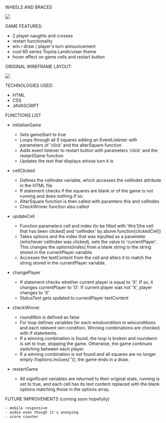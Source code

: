 
WHEELS AND BRACES

![](https://i.imgur.com/GlCzjK1.png)

GAME FEATURES: 

- 2 player naughts and crosses 
- restart functionality
- win / draw / player's turn announcement
- cool 60 series Toyota Landcruiser theme
- hover effect on game cells and restart button

ORIGINAL WIREFRAME LAYOUT: 


![](https://i.imgur.com/lQfvEa7.png)

TECHNOLOGIES USED: 

- HTML
- CSS
- JAVASCRIPT

FUNCTIONS LIST

- initialiseGame
    - Sets gameStart to true
    - Loops through all 9 squares adding an EventListener with parameters of 'click' and the alterSquare function
    - Adds event listener to restart button with parameters 'click' and the restartGame function
    - Updates the text that displays whose turn it is

- cellClicked
    - Defines the cellIndex variable, which accesses the cellIndex attribute in the HTML file
    - If statement checks if the squares are blank or of the game is not running and does nothing if so. 
    - AlterSquare function is then called with paramters this and cellIndex
    - CheckWinner function also called

- updateCell
    - Function parameters cell and index (to be filled with 'this'[the cell that has been clicked] and 'cellIndex' by above function[clickedCell])
    - Takes options and the index that was inputted as a parameter (whichever cellIndex was clicked), sets the value to 'currentPlayer'. This changes the options[index] from a blank string to the string stored in the currentPlayer variable.
    - Accesses the textContent from the cell and alters it to match the string stored in the currentPlayer variable.

- changePlayer
    - If statement checks whether current player is equal to 'X'. If so, it changes currentPlayer to 'O'. If current player was not 'X', player changes to 'X'.
    - StatusText gets updated to currentPlayer textContent

- checkWinner
    - roundWon is defined as false
    - For loop defines variables for each windcondition in winconditions and each relevent win condition. Winning combinations are checked with if statements. 
    - If a winning combination is found, the loop is broken and roundwon is set to true, stopping the game. Otherwise, the game continues switching between each player.
    - If a winning combination is not found and all squares are no longer empty (!options.inclues('')), the game ends in a draw.

- restartGame
    - All significant variables are returned to their original state, running is set to true, and each cell has its text content replaced with the blank options matching those in the options array.

FUTURE IMPROVEMENTS (coming soon hopefully)

    - mobile responsive
    - audio even though it's annoying
    - score counter